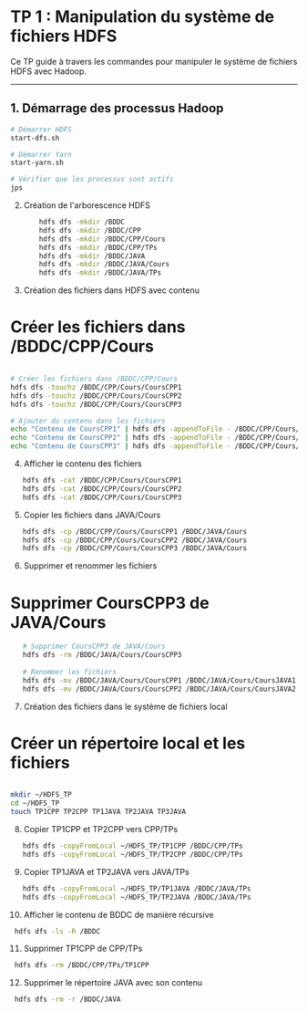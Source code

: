 # TP 1 : Manipulation du système de fichiers HDFS

Ce TP guide à travers les commandes pour manipuler le système de fichiers HDFS avec Hadoop.

---

## 1. Démarrage des processus Hadoop
```bash
# Démarrer HDFS
start-dfs.sh

# Démarrer Yarn
start-yarn.sh

# Vérifier que les processus sont actifs
jps

````
2. Création de l'arborescence HDFS
 ```bash
        hdfs dfs -mkdir /BDDC
        hdfs dfs -mkdir /BDDC/CPP
        hdfs dfs -mkdir /BDDC/CPP/Cours
        hdfs dfs -mkdir /BDDC/CPP/TPs
        hdfs dfs -mkdir /BDDC/JAVA
        hdfs dfs -mkdir /BDDC/JAVA/Cours
        hdfs dfs -mkdir /BDDC/JAVA/TPs

   ````
3. Création des fichiers dans HDFS avec contenu

# Créer les fichiers dans /BDDC/CPP/Cours
 ```bash

# Créer les fichiers dans /BDDC/CPP/Cours
hdfs dfs -touchz /BDDC/CPP/Cours/CoursCPP1
hdfs dfs -touchz /BDDC/CPP/Cours/CoursCPP2
hdfs dfs -touchz /BDDC/CPP/Cours/CoursCPP3

# Ajouter du contenu dans les fichiers
echo "Contenu de CoursCPP1" | hdfs dfs -appendToFile - /BDDC/CPP/Cours/CoursCPP1
echo "Contenu de CoursCPP2" | hdfs dfs -appendToFile - /BDDC/CPP/Cours/CoursCPP2
echo "Contenu de CoursCPP3" | hdfs dfs -appendToFile - /BDDC/CPP/Cours/CoursCPP3

   ````

4. Afficher le contenu des fichiers
 ```bash
    hdfs dfs -cat /BDDC/CPP/Cours/CoursCPP1
    hdfs dfs -cat /BDDC/CPP/Cours/CoursCPP2
    hdfs dfs -cat /BDDC/CPP/Cours/CoursCPP3

   ````

5. Copier les fichiers dans JAVA/Cours
 ```bash
    hdfs dfs -cp /BDDC/CPP/Cours/CoursCPP1 /BDDC/JAVA/Cours
    hdfs dfs -cp /BDDC/CPP/Cours/CoursCPP2 /BDDC/JAVA/Cours
    hdfs dfs -cp /BDDC/CPP/Cours/CoursCPP3 /BDDC/JAVA/Cours

   ````

6. Supprimer et renommer les fichiers
# Supprimer CoursCPP3 de JAVA/Cours
 ```bash
    # Supprimer CoursCPP3 de JAVA/Cours
    hdfs dfs -rm /BDDC/JAVA/Cours/CoursCPP3
    
    # Renommer les fichiers
    hdfs dfs -mv /BDDC/JAVA/Cours/CoursCPP1 /BDDC/JAVA/Cours/CoursJAVA1
    hdfs dfs -mv /BDDC/JAVA/Cours/CoursCPP2 /BDDC/JAVA/Cours/CoursJAVA2

   ````

7. Création des fichiers dans le système de fichiers local

# Créer un répertoire local et les fichiers
 ```bash

mkdir ~/HDFS_TP
cd ~/HDFS_TP
touch TP1CPP TP2CPP TP1JAVA TP2JAVA TP3JAVA
   ````

8. Copier TP1CPP et TP2CPP vers CPP/TPs
 ```bash
    hdfs dfs -copyFromLocal ~/HDFS_TP/TP1CPP /BDDC/CPP/TPs
    hdfs dfs -copyFromLocal ~/HDFS_TP/TP2CPP /BDDC/CPP/TPs

   ````
   
9. Copier TP1JAVA et TP2JAVA vers JAVA/TPs
 ```bash
    hdfs dfs -copyFromLocal ~/HDFS_TP/TP1JAVA /BDDC/JAVA/TPs
    hdfs dfs -copyFromLocal ~/HDFS_TP/TP2JAVA /BDDC/JAVA/TPs

   ````
   
10. Afficher le contenu de BDDC de manière récursive
 ```bash
  hdfs dfs -ls -R /BDDC

   ````
    
11. Supprimer TP1CPP de CPP/TPs
 ```bash
  hdfs dfs -rm /BDDC/CPP/TPs/TP1CPP
   ````
    
12. Supprimer le répertoire JAVA avec son contenu
 ```bash
  hdfs dfs -rm -r /BDDC/JAVA

   ````
  